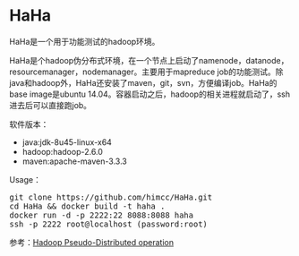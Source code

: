 # HaHa

HaHa是一个用于功能测试的hadoop环境。

HaHa是个hadoop伪分布式环境，在一个节点上启动了namenode，datanode，resourcemanager，nodemanager。主要用于mapreduce job的功能测试。除java和hadoop外，HaHa还安装了maven，git，svn，方便编译job。HaHa的base image是ubuntu 14.04。容器启动之后，hadoop的相关进程就启动了，ssh进去后可以直接跑job。

软件版本：
* java:jdk-8u45-linux-x64
* hadoop:hadoop-2.6.0
* maven:apache-maven-3.3.3

Usage：
<pre>
git clone https://github.com/himcc/HaHa.git
cd HaHa && docker build -t haha .
docker run -d -p 2222:22 8088:8088 haha
ssh -p 2222 root@localhost (password:root)
</pre>
参考：[Hadoop Pseudo-Distributed operation](http://hadoop.apache.org/docs/stable/hadoop-project-dist/hadoop-common/SingleCluster.html#Pseudo-Distributed_Operation)

